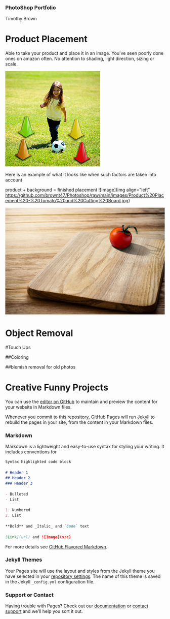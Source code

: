 ### PhotoShop Portfolio
Timothy Brown

# Product Placement

Able to take your product and place it in an image.  You've seen poorly done ones on amazon often.  No attention to shading, light direction, sizing or scale.

![Image](https://raw.githubusercontent.com/brownt47/Photoshop/main/images/BadPhotoShop.jpg)  

Here is an example of what it looks like when such factors are taken into account

product + background = finished placement
![Image](img align="left" https://github.com/brownt47/Photoshop/raw/main/images/Product%20Placement%20-%20Tomato%20and%20Cutting%20Board.jpg)

![Image](https://github.com/brownt47/Photoshop/raw/main/images/project%203%20tomato.jpg)


# Object Removal




#Touch Ups

##Coloring



##blemish removal for old photos



# Creative Funny Projects



You can use the [editor on GitHub](https://github.com/brownt47/Photoshop/edit/gh-pages/index.md) to maintain and preview the content for your website in Markdown files.

Whenever you commit to this repository, GitHub Pages will run [Jekyll](https://jekyllrb.com/) to rebuild the pages in your site, from the content in your Markdown files.

### Markdown

Markdown is a lightweight and easy-to-use syntax for styling your writing. It includes conventions for

```markdown
Syntax highlighted code block

# Header 1
## Header 2
### Header 3

- Bulleted
- List

1. Numbered
2. List

**Bold** and _Italic_ and `Code` text

[Link](url) and ![Image](src)
```

For more details see [GitHub Flavored Markdown](https://guides.github.com/features/mastering-markdown/).

### Jekyll Themes

Your Pages site will use the layout and styles from the Jekyll theme you have selected in your [repository settings](https://github.com/brownt47/Photoshop/settings). The name of this theme is saved in the Jekyll `_config.yml` configuration file.

### Support or Contact

Having trouble with Pages? Check out our [documentation](https://docs.github.com/categories/github-pages-basics/) or [contact support](https://github.com/contact) and we’ll help you sort it out.
